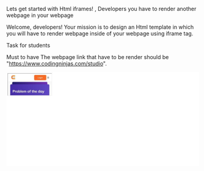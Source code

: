 Lets get started with Html iframes! , Developers you have to render another webpage in your webpage

Welcome, developers! Your mission is to design an Html template in which you will have to render webpage inside of your webpage using iframe tag.


Task for students

Must to have
The webpage link that have to be render should be "https://www.codingninjas.com/studio".

<img src="image.png" >